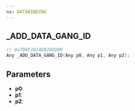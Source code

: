 ```yaml
---
ns: DATABINDING
---
```

## _ADD_DATA_GANG_ID

```c
// 0x7D0F2014DB28DD00
Any _ADD_DATA_GANG_ID(Any p0, Any p1, Any p2);
```

## Parameters
* **p0**:
* **p1**:
* **p2**:

